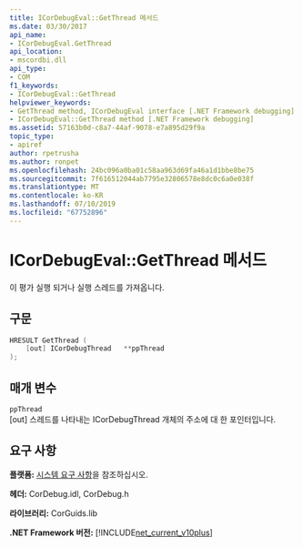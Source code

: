 ```yaml
---
title: ICorDebugEval::GetThread 메서드
ms.date: 03/30/2017
api_name:
- ICorDebugEval.GetThread
api_location:
- mscordbi.dll
api_type:
- COM
f1_keywords:
- ICorDebugEval::GetThread
helpviewer_keywords:
- GetThread method, ICorDebugEval interface [.NET Framework debugging]
- ICorDebugEval::GetThread method [.NET Framework debugging]
ms.assetid: 57163b0d-c8a7-44af-9078-e7a895d29f9a
topic_type:
- apiref
author: rpetrusha
ms.author: ronpet
ms.openlocfilehash: 24bc096a0ba01c58aa963d69fa46a1d1bbe8be75
ms.sourcegitcommit: 7f616512044ab7795e32806578e8dc0c6a0e038f
ms.translationtype: MT
ms.contentlocale: ko-KR
ms.lasthandoff: 07/10/2019
ms.locfileid: "67752896"
---
```

# <a name="icordebugevalgetthread-method"></a>ICorDebugEval::GetThread 메서드
이 평가 실행 되거나 실행 스레드를 가져옵니다.  
  
## <a name="syntax"></a>구문  
  
```cpp  
HRESULT GetThread (  
    [out] ICorDebugThread   **ppThread  
);  
```  
  
## <a name="parameters"></a>매개 변수  
 `ppThread`  
 [out] 스레드를 나타내는 ICorDebugThread 개체의 주소에 대 한 포인터입니다.  
  
## <a name="requirements"></a>요구 사항  
 **플랫폼:** [시스템 요구 사항](../../../../docs/framework/get-started/system-requirements.md)을 참조하십시오.  
  
 **헤더:** CorDebug.idl, CorDebug.h  
  
 **라이브러리:** CorGuids.lib  
  
 **.NET Framework 버전:** [!INCLUDE[net_current_v10plus](../../../../includes/net-current-v10plus-md.md)]

